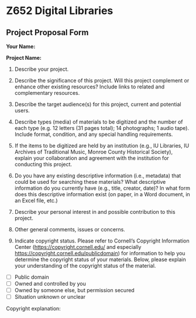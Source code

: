 # Z652 Digital Libraries
## Project Proposal Form


**Your Name:**  

**Project Name:**  


1.	Describe your project.

2.	Describe the significance of this project.  Will this project complement or enhance other existing resources? Include links to related and complementary resources.

3.	Describe the target audience(s) for this project, current and potential users. 

4.	Describe types (media) of materials to be digitized and the number of each type (e.g. 12 letters (31 pages total); 14 photographs; 1 audio tape).  Include format, condition, and any special handling requirements.  

5.	If the items to be digitized are held by an institution (e.g., IU Libraries, IU Archives of Traditional Music, Monroe County Historical Society), explain your collaboration and agreement with the institution for conducting this project.

6.	Do you have any existing descriptive information (i.e., metadata) that could be used for searching these materials? What descriptive information do you currently have (e.g., title, creator, date)? In what form does this descriptive information exist (on paper, in a Word document, in an Excel file, etc.)

7.	Describe your personal interest in and possible contribution to this project.

8.	Other general comments, issues or concerns.

9.	Indicate copyright status. Please refer to Cornell’s Copyright Information Center (https://copyright.cornell.edu/ and especially https://copyright.cornell.edu/publicdomain) for information to help you determine the copyright status of your materials.  Below, please explain your understanding of the copyright status of the material.

- [ ] Public domain
- [ ] Owned and controlled by you 
- [ ] Owned by someone else, but permission secured
- [ ] Situation unknown or unclear

Copyright explanation:
